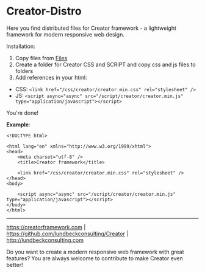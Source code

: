 # Creator-Distro

Here you find distributed files for Creator framework - a lightweight framework for modern responsive web design.

Installation:

1. Copy files from [Files](https://github.com/lundbeckconsulting/Creator-Distro/tree/master/Files)
2. Create a folder for Creator CSS and SCRIPT and copy css and js files to folders
3. Add references in your html:

* CSS: `<link href="/css/creator/creator.min.css" rel="stylesheet" />`
* JS: `<script async="async" src="/script/creator/creator.min.js" type="application/javascript"></script>`

You're done!

**Example**:
```
<!DOCTYPE html>

<html lang="en" xmlns="http://www.w3.org/1999/xhtml">
<head>
    <meta charset="utf-8" />
    <title>Creator framework</title>

    <link href="/css/creator/creator.min.css" rel="stylesheet" />
</head>
<body>

    <script async="async" src="/script/creator/creator.min.js" type="application/javascript"></script>
</body>
</html>
```

****
https://creatorframework.com | https://github.com/lundbeckconsulting/Creator | http://lundbeckconsulting.com

Do you want to create a modern responsive web framework with great features? You are always welcome to contribute to make Creator even better!
